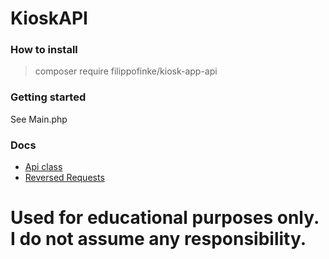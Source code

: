 # KioskAPI

### How to install

> composer require filippofinke/kiosk-app-api


### Getting started
See Main.php


### Docs
- [Api class](api_doc.md)
- [Reversed Requests](requests.md)


# Used for educational purposes only. I do not assume any responsibility.
